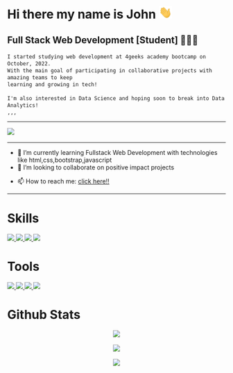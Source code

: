 # Hi there my name is John <img src="https://raw.githubusercontent.com/Johndbm/Johndbm/main/wave.gif" width="30">
## Full Stack Web Development [Student] 👨🏽‍💻
    I started studying web development at 4geeks academy bootcamp on October, 2022. 
    With the main goal of participating in collaborative projects with amazing teams to keep
    learning and growing in tech! 
    
    I'm also interested in Data Science and hoping soon to break into Data Analytics!
    ,,,

---

<a href="https://www.linkedin.com/in/Johndbm/">
    <img src="https://img.shields.io/badge/LinkedIn-0077B5?style=for-the-badge&logo=linkedin&logoColor=white"/>
</a>

---

<!-- - 🔭 I’m currently working on ... -->
- 🌱 I’m currently learning Fullstack Web Development with technologies like html,css,bootstrap,javascript
- 👯 I’m looking to collaborate on positive impact projects
<!-- - 🤔 I’m looking for help with ... -->
<!-- - 💬 Ask me about ... -->
- 📫 How to reach me: <a href="mailto:johndbm@outlook.com">click here!!</a>
<!-- - ⚡ Fun fact: ... -->

---

# Skills
<a href="https://www.w3.org/TR/html5/">
    <img src="https://img.shields.io/badge/HTML5-E34F26?style=for-the-badge&logo=html5&logoColor=white"/>
</a>
<a href="https://developer.mozilla.org/en-US/docs/Web/CSS">
    <img src="https://img.shields.io/badge/CSS3-1572B6?style=for-the-badge&logo=css3&logoColor=white"/>
</a>
<a href="https://getbootstrap.com/">
    <img src="https://img.shields.io/badge/Bootstrap-563D7C?style=for-the-badge&logo=bootstrap&logoColor=white"/>
</a>
<a href="https://developer.mozilla.org/en-US/docs/Web/JavaScript">
    <img src="https://img.shields.io/badge/JavaScript-F7DF1E?style=for-the-badge&logo=javascript&logoColor=black"/>
</a>


<!-- Pending to activate
![React](https://img.shields.io/badge/React-20232A?style=for-the-badge&logo=react&logoColor=61DAFB)
![Flask](https://img.shields.io/badge/Flask-000000?style=for-the-badge&logo=flask&logoColor=white)

-->

# Tools
<a href="https://git-scm.com/">
    <img src="https://img.shields.io/badge/GIT-E44C30?style=for-the-badge&logo=git&logoColor=white"/>
</a>
<a href="https://github.com/">
    <img src="https://img.shields.io/badge/GitHub-100000?style=for-the-badge&logo=github&logoColor=white"/>
</a>
<a href="https://code.visualstudio.com/">
    <img src="https://img.shields.io/badge/Visual_Studio_Code-0078D4?style=for-the-badge&logo=visual%20studio%20code&logoColor=white"/>
</a>
<a href="https://gitpod.io">
    <img src="https://img.shields.io/badge/Gitpod-000000?style=for-the-badge&logo=gitpod&logoColor=#FFAE33"/>
</a>



# Github Stats
<p align="center">
    <img src="https://visitor-badge.laobi.icu/badge?page_id=Johndbm.Johndbm">
</p>
<p align="center">
   <img width="300" src="https://github-readme-stats.vercel.app/api/top-langs/?username=johndbm&theme=blue-green">
</p>
<p align="center">
    <img width="300" src="https://github-readme-stats.vercel.app/api?username=johndbm&theme=blue-green">
</p>

<!--![Top-Langs](https://github-readme-stats.vercel.app/api/top-langs/?username=johndbm&theme=blue-green)
![Stats](https://github-readme-stats.vercel.app/api?username=johndbm&theme=blue-green)


<!--
**Johndbm/johndbm** is a ✨ _special_ ✨ repository because its `README.md` (this file) appears on your GitHub profile.

Here are some ideas to get you started:

- 🔭 I’m currently working on ...
- 🌱 I’m currently learning ...
- 👯 I’m looking to collaborate on ...
- 🤔 I’m looking for help with ...
- 💬 Ask me about ...
- 📫 How to reach me: ...
- 😄 Pronouns: ...
- ⚡ Fun fact: ...
-->